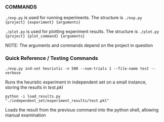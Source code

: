 ### COMMANDS

`./exp.py` is used for running experiments. The structure is
```./exp.py {project} {experiment} {arguments}```

`./plot.py` is used for plotting experiment results. The structure is
```./plot.py {project} {plot_command} {arguments}```

NOTE: The arguments and commands depend on the project in question

### Quick Reference / Testing Commands

```
./exp.py ind-set heuristic -n 500 --num-trials 1 --file-name test --verbose
```

Runs the heuristic experiment in independent set on a small instance, storing the results in *test.pkl*


```
python -i load_results.py "./independent_set/experiment_results/test.pkl"
```

Loads the result from the previous command into the python shell, allowing manual examination
